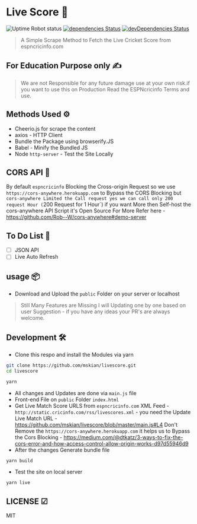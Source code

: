 # Live Score 🔔

![Uptime Robot status](https://img.shields.io/uptimerobot/status/m784277953-173703ec38dbb8847658812d) [![dependencies Status](https://david-dm.org/mskian/livescore/status.png)](https://david-dm.org/mskian/livescore) [![devDependencies Status](https://david-dm.org/mskian/livescore/dev-status.png)](https://david-dm.org/mskian/livescore?type=dev)  

> A Simple Scrape Method to Fetch the Live Cricket Score from espncricinfo.com

## For Education Purpose only ✍

> We are not Responsible for any future damage use at your own risk.if you want to use this on Production Read the ESPNcricinfo Terms and use.

## Methods Used ⚙

- Cheerio.js for scrape the content
- axios - HTTP Client
- Bundle the Package using browserify.JS
- Babel - Minify the Bundled JS
- Node `http-server` - Test the Site Locally

## CORS API 🍔

By default `espncricinfo` Blocking the Cross-origin Request so we use `https://cors-anywhere.herokuapp.com` to Bypass the CORS Blocking but `cors-anywhere Limited the Call request yes we can call only 200 request Hour (`200 Request for 1 Hour`) if you want More then Self-host the cors-anywhere API Script it's Open Source For More Refer here - <https://github.com/Rob--W/cors-anywhere#demo-server>

## To Do List 🔖

- [ ] JSON API
- [ ] Live Auto Refresh

## usage 📦

- Download and Upload the `public` Folder on your server or localhost

> Still Many Features are Missing I will Updating one by one based on user Suggestion -  if you have any ideas your PR's are always welcome.

## Development 🛠

- Clone this respo and install the Modules via yarn
  
```sh
git clone https://github.com/mskian/livescore.git
cd livescore
```

```sh
yarn
```

- All changes and Updates are done via `main.js` file
- Front-end File on `public` Folder `index.html`
- Get Live Match Score URLS from `espncricinfo.com` XML Feed - `http://static.cricinfo.com/rss/livescores.xml` - you need the Update Live Match URL - <https://github.com/mskian/livescore/blob/master/main.js#L4> Don't Remove the `https://cors-anywhere.herokuapp.com` it helps us to Bypass the Cors Blocking - <https://medium.com/@dtkatz/3-ways-to-fix-the-cors-error-and-how-access-control-allow-origin-works-d97d55946d9>
- After the changes Generate bundle file

```sh
yarn build
```

- Test the site on local server

```sh
yarn live
```

## LICENSE ☑

MIT
